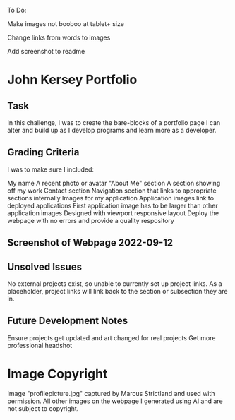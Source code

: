 To Do:

Make images not booboo at tablet+ size

Change links from words to images

Add screenshot to readme 

# John Kersey Portfolio 

## Task
In this challenge, I was to create the bare-blocks of a portfolio page I can alter and build up as I develop programs and learn more as a developer. 

## Grading Criteria
I was to make sure I included:

My name
A recent photo or avatar
"About Me" section
A section showing off my work
Contact section
Navigation section that links to appropriate sections internally
Images for my application
Application images link to deployed applications
First application image has to be larger than other application images
Designed with viewport responsive layout
Deploy the webpage with no errors and provide a quality respository 

## Screenshot of Webpage 2022-09-12


## Unsolved Issues

No external projects exist, so unable to currently set up project links. As a placeholder, project links will link back to the section or subsection they are in. 


## Future Development Notes

Ensure projects get updated and art changed for real projects
Get more professional headshot

# Image Copyright

Image "profilepicture.jpg" captured by Marcus Strictland and used with permission. 
All other images on the webpage I generated using AI and are not subject to copyright.
